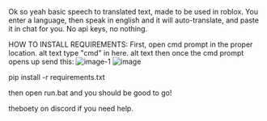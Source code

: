 Ok so yeah basic speech to translated text, made to be used in roblox. You enter a language, then speak in english and it will auto-translate, and paste it in chat for you. No api keys, no nothing.

HOW TO INSTALL REQUIREMENTS: First, open cmd prompt in the proper location. alt text type "cmd" in here. alt text then once the cmd prompt opens up send this:
![image-1](https://github.com/TheToxicDog/SpeechtotextTranslated/assets/105462515/9989edbf-6c4e-4d0b-bee9-d73e47c1c95f)
![image](https://github.com/TheToxicDog/SpeechtotextTranslated/assets/105462515/a6999351-a428-48cd-9126-97f04b7c42fd)

pip install -r requirements.txt


then open run.bat and you should be good to go!

theboety on discord if you need help.
